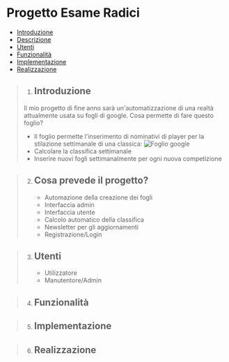 # Progetto Esame Radici
-   [Introduzione](#Introduzione)
-   [Descrizione](#Cosa-prevede-il-progetto?)
-   [Utenti](#Utenti)
-   [Funzionalità](#Funzionalità)
-   [Implementazione](#Implementazione)
-   [Realizzazione](#Realizzazione)


> 1. ## Introduzione
> 
> Il mio progetto di fine anno sarà un'automatizzazione di una realtà attualmente usata su fogli di google.
> Cosa permette di fare questo foglio?
> -  Il foglio permette l'inserimento di nominativi di player per la stilazione settimanale di una classica:
>    ![Foglio google](https://github.com/Radish0/Progetto_Esame/blob/main/Stuff/Esempio.png "Esempio di Foglio google")
> -  Calcolare la classifica settimanale
> -  Inserire nuovi fogli settimanalmente per ogni nuova competizione

> 2. ## Cosa prevede il progetto?
>     - Automazione della creazione dei fogli
>     - Interfaccia admin
>     - Interfaccia utente
>     - Calcolo automatico della classifica
>     - Newsletter per gli aggiornamenti
>     - Registrazione/Login

> 3. ## Utenti
>     - Utilizzatore
>     - Manutentore/Admin

> 4. ## Funzionalità
> 
>

> 5. ## Implementazione
> 
>

> 6. ## Realizzazione
> 
>




